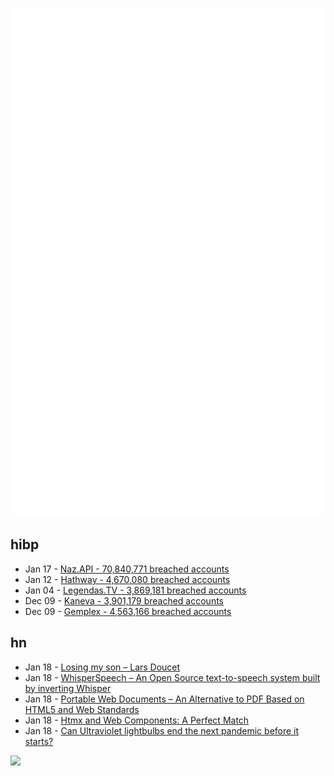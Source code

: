 ![Metrics](https://raw.githubusercontent.com/phixion/phixion/master/metrics.svg)

## hibp

<!--
for https://github.com/phixion/phixion/blob/main/.github/workflows/feeds.yml
-->
<!--START_SECTION:haveibeenpwnd-->
- Jan 17 - [Naz.API - 70,840,771 breached accounts](https://haveibeenpwned.com/PwnedWebsites#NazApi)
- Jan 12 - [Hathway - 4,670,080 breached accounts](https://haveibeenpwned.com/PwnedWebsites#Hathway)
- Jan 04 - [Legendas.TV - 3,869,181 breached accounts](https://haveibeenpwned.com/PwnedWebsites#LegendasTV)
- Dec 09 - [Kaneva - 3,901,179 breached accounts](https://haveibeenpwned.com/PwnedWebsites#Kaneva)
- Dec 09 - [Gemplex - 4,563,166 breached accounts](https://haveibeenpwned.com/PwnedWebsites#Gemplex)
<!--END_SECTION:haveibeenpwnd-->

## hn

<!--
for https://github.com/phixion/phixion/blob/main/.github/workflows/feeds.yml
-->
<!--START_SECTION:hn-->
- Jan 18 - [Losing my son – Lars Doucet](https://www.fortressofdoors.com/i-lost-my-son/)
- Jan 18 - [WhisperSpeech – An Open Source text-to-speech system built by inverting Whisper](https://github.com/collabora/WhisperSpeech)
- Jan 18 - [Portable Web Documents – An Alternative to PDF Based on HTML5 and Web Standards](https://getpolarized.io/2019/05/11/portable-web-documents.html)
- Jan 18 - [Htmx and Web Components: A Perfect Match](https://binaryigor.com/htmx-and-web-components-a-perfect-match.html)
- Jan 18 - [Can Ultraviolet lightbulbs end the next pandemic before it starts?](https://www.vox.com/the-highlight/23972651/ultraviolet-disinfection-germicide-far-uv)
<!--END_SECTION:hn-->

<!--
for https://yhype.me
-->
![](https://hit.yhype.me/github/profile?user_id=13013670)
